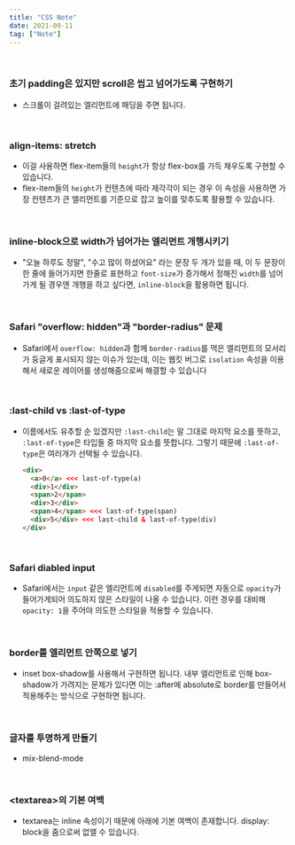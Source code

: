 ```yaml
---
title: "CSS Note"
date: 2021-09-11
tag: ["Note"]
---
```


<br />

### 초기 padding은 있지만 scroll은 씹고 넘어가도록 구현하기

- 스크롤이 걸려있는 엘리먼트에 패딩을 주면 됩니다.

<br />

### align-items: stretch

- 이걸 사용하면 flex-item들의 `height`가 항상 flex-box를 가득 채우도록 구현할 수 있습니다.  
- flex-item들의 `height`가 컨텐츠에 따라 제각각이 되는 경우 이 속성을 사용하면 가장 컨텐츠가 큰 엘리먼트를 기준으로 잡고 높이를 맞추도록 활용할 수 있습니다.

<br />

### inline-block으로 width가 넘어가는 엘리먼트 개행시키기

- "오늘 하루도 정말", "수고 많이 하셨어요" 라는 문장 두 개가 있을 때, 이 두 문장이 한 줄에 들어가지면 한줄로 표현하고 `font-size`가 증가해서 정해진 `width`를 넘어가게 될 경우엔 개행을 하고 싶다면, `inline-block`을 활용하면 됩니다.

<br />

### Safari "overflow: hidden"과 "border-radius" 문제

- Safari에서 `overflow: hidden`과 함께 `border-radius`를 먹은 엘리먼트의 모서리가 둥글게 표시되지 않는 이슈가 있는데, 이는 웹킷 버그로 `isolation` 속성을 이용해서 새로운 레이어를 생성해줌으로써 해결할 수 있습니다

<br />

### :last-child vs :last-of-type

- 이름에서도 유추할 순 있겠지만 `:last-child`는 말 그대로 마지막 요소를 뜻하고, `:last-of-type`은 타입들 중 마지막 요소를 뜻합니다. 그렇기 때문에 `:last-of-type`은 여러개가 선택될 수 있습니다.

  ```html
  <div>
    <a>0</a> <<< last-of-type(a)
    <div>1</div>
    <span>2</span>
    <div>3</div>
    <span>4</span> <<< last-of-type(span)
    <div>5</div> <<< last-child & last-of-type(div)
  </div>
  ```

<br />

### Safari diabled input

- Safari에서는 `input` 같은 엘리먼트에 `disabled`를 주게되면 자동으로 `opacity`가 들어가게되어 의도하지 않은 스타일이 나올 수 있습니다. 이런 경우를 대비해 `opacity: 1`을 주어야 의도한 스타일을 적용할 수 있습니다.

<br />

### border를 엘리먼트 안쪽으로 넣기

- inset box-shadow를 사용해서 구현하면 됩니다. 내부 엘리먼트로 인해 box-shadow가 가려지는 문제가 있다면 이는 :after에 absolute로 border를 만들어서 적용해주는 방식으로 구현하면 됩니다.

<br />

### 글자를 투명하게 만들기

- mix-blend-mode

<br />

### \<textarea\>의 기본 여백

- textarea는 inline 속성이기 때문에 아래에 기본 여백이 존재합니다. display: block을 줌으로써 없앨 수 있습니다.
